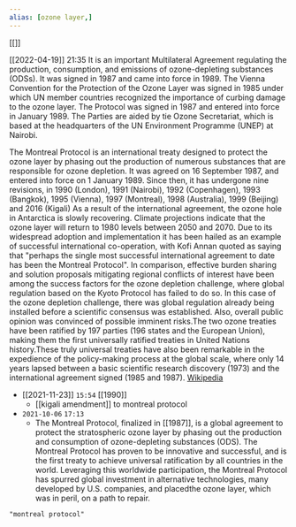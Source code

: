 ```yaml
---
alias: [ozone layer,]
---
```

[[]]

[[2022-04-19]] 21:35
It is an important Multilateral Agreement regulating the production, consumption, and emissions of ozone-depleting substances (ODSs).
It was signed in 1987 and came into force in 1989.
The Vienna Convention for the Protection of the Ozone Layer was signed in 1985 under which UN member countries recognized the importance of curbing damage to the ozone layer.
The Protocol was signed in 1987 and entered into force in January 1989.
The Parties are aided by tie Ozone Secretariat, which is based at the headquarters of the UN Environment Programme (UNEP) at Nairobi.

The Montreal Protocol is an international treaty designed to protect the ozone layer by phasing out the production of numerous substances that are responsible for ozone depletion. It was agreed on 16 September 1987, and entered into force on 1 January 1989. Since then, it has undergone nine revisions, in 1990 (London), 1991 (Nairobi), 1992 (Copenhagen), 1993 (Bangkok), 1995 (Vienna), 1997 (Montreal), 1998 (Australia), 1999 (Beijing) and 2016 (Kigali) As a result of the international agreement, the ozone hole in Antarctica is slowly recovering. Climate projections indicate that the ozone layer will return to 1980 levels between 2050 and 2070. Due to its widespread adoption and implementation it has been hailed as an example of successful international co-operation, with Kofi Annan quoted as saying that "perhaps the single most successful international agreement to date has been the Montreal Protocol". In comparison, effective burden sharing and solution proposals mitigating regional conflicts of interest have been among the success factors for the ozone depletion challenge, where global regulation based on the Kyoto Protocol has failed to do so. In this case of the ozone depletion challenge, there was global regulation already being installed before a scientific consensus was established. Also, overall public opinion was convinced of possible imminent risks.The two ozone treaties have been ratified by 197 parties (196 states and the European Union), making them the first universally ratified treaties in United Nations history.These truly universal treaties have also been remarkable in the expedience of the policy-making process at the global scale, where only 14 years lapsed between a basic scientific research discovery (1973) and the international agreement signed (1985 and 1987).
[Wikipedia](https://en.wikipedia.org/wiki/Montreal%20Protocol)

- [[2021-11-23]] `15:54` [[1990]]
	- [[kigali amendment]] to montreal protocol
- `2021-10-06` `17:13`
	- The Montreal Protocol, finalized in [[1987]], is a global agreement to protect the stratospheric ozone layer by phasing out the production and consumption of ozone-depleting substances (ODS). The Montreal Protocol has proven to be innovative and successful, and is the first treaty to achieve universal ratification by all countries in the world. Leveraging this worldwide participation, the Montreal Protocol has spurred global investment in alternative technologies, many developed by U.S. companies, and placedthe ozone layer, which was in peril, on a path to repair.
```query
"montreal protocol"
```